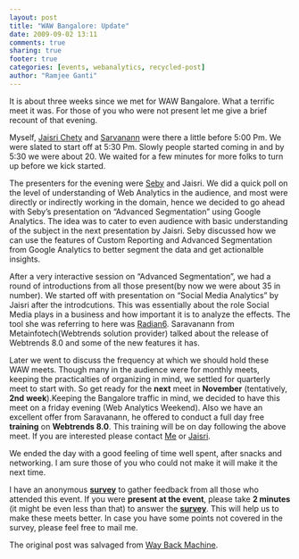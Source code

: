 ```yaml
---
layout: post
title: "WAW Bangalore: Update"
date: 2009-09-02 13:11
comments: true
sharing: true
footer: true
categories: [events, webanalytics, recycled-post]
author: "Ramjee Ganti"
---
```

It is about three weeks since we met for WAW Bangalore. What a terrific meet it was. For those of you who were not present let me give a brief recount of that evening.

Myself, [Jaisri Chety](http://web-scapes.blogspot.com/) and [Sarvanann](http://www.metainfotech.com/) were there a little before 5:00 Pm. We were slated to start off at 5:30 Pm. Slowly people started coming in and by 5:30 we were about 20. We waited for a few minutes for more folks to turn up before we kick started.
<!-- more -->
The presenters for the evening were [Seby](http://www.nabler.com/) and Jaisri. We did a quick poll on the level of understanding of Web Analytics in the audience, and most were directly or indirectly working in the domain, hence we decided to go ahead with Seby’s presentation on “Advanced Segmentation” using Google Analytics. The idea was to cater to even audience with basic understanding of the subject in the next presentation by Jaisri. Seby discussed how we can use the features of Custom Reporting and Advanced Segmentation from Google Analytics to better segment the data and get actionalble insights.

After a very interactive session on “Advanced Segmentation”, we had a round of introductions from all those present(by now we were about 35 in number). We started off with presentation on “Social Media Analytics” by Jaisri after the introdcutions. This was essentially about the role Social Media plays in a business and how important it is to analyze the effects. The tool she was referring to here was [Radian6](http://www.radian6.com/cms/home). Saravanann from Metainfotech(Webtrends solution provider) talked about the release of Webtrends 8.0 and some of the new features it has.

Later we went to discuss the frequency at which we should hold these WAW meets. Though many in the audience were for monthly meets, keeping the practicalties of organizing in mind, we settled for quarterly meet to start with. So get ready for the **next** meet in **November** (tentatively, **2nd** **week**).Keeping the Bangalore traffic in mind, we decided to have this meet on a friday evening (Web Analytics Weekend). Also we have an excellent offer from Saravanann, he offered to conduct a full day free **training** on **Webtrends 8.0**. This training will be on day following the above meet. If you are interested please contact [Me](mailto:ganti.r@ramjeeganti.com) or [Jaisri](mailto:jaisrichety@gmail.com).

We ended the day with a good feeling of time well spent, after snacks and networking. I am sure those of you who could not make it will make it the next time.

I have an anonymous **[survey](https://spreadsheets.google.com/viewform?formkey=dEdRYnUzVk5qcEhrNkdVYUhTS0JtVnc6MA..)** to gather feedback from all those who attended this event. If you were **present at the event**, please take **2 minutes** (it might be even less than that) to answer the **[survey](https://spreadsheets.google.com/viewform?formkey=dEdRYnUzVk5qcEhrNkdVYUhTS0JtVnc6MA..)**. This will help us to make these meets better. In case you have some points not covered in the survey, please feel free to mail me.

The original post was salvaged from [Way Back Machine](http://web.archive.org/web/20111117032338/http://ramjeeganti.com/).
